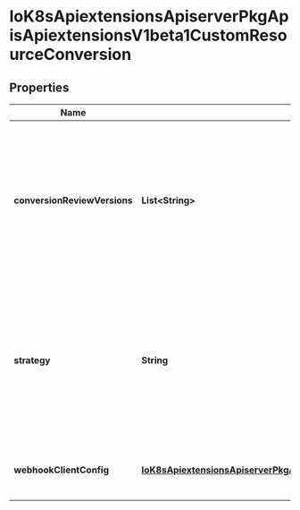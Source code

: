 
# IoK8sApiextensionsApiserverPkgApisApiextensionsV1beta1CustomResourceConversion

## Properties
Name | Type | Description | Notes
------------ | ------------- | ------------- | -------------
**conversionReviewVersions** | **List&lt;String&gt;** | conversionReviewVersions is an ordered list of preferred &#x60;ConversionReview&#x60; versions the Webhook expects. The API server will use the first version in the list which it supports. If none of the versions specified in this list are supported by API server, conversion will fail for the custom resource. If a persisted Webhook configuration specifies allowed versions and does not include any versions known to the API Server, calls to the webhook will fail. Defaults to &#x60;[\&quot;v1beta1\&quot;]&#x60;. |  [optional]
**strategy** | **String** | strategy specifies how custom resources are converted between versions. Allowed values are: - &#x60;None&#x60;: The converter only change the apiVersion and would not touch any other field in the custom resource. - &#x60;Webhook&#x60;: API Server will call to an external webhook to do the conversion. Additional information   is needed for this option. This requires spec.preserveUnknownFields to be false, and spec.conversion.webhookClientConfig to be set. | 
**webhookClientConfig** | [**IoK8sApiextensionsApiserverPkgApisApiextensionsV1beta1WebhookClientConfig**](IoK8sApiextensionsApiserverPkgApisApiextensionsV1beta1WebhookClientConfig.md) | webhookClientConfig is the instructions for how to call the webhook if strategy is &#x60;Webhook&#x60;. Required when &#x60;strategy&#x60; is set to &#x60;Webhook&#x60;. |  [optional]




